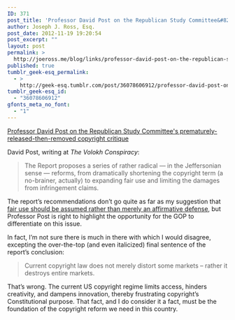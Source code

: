 ```yaml
---
ID: 371
post_title: 'Professor David Post on the Republican Study Committee&#8217;s prematurely-released-then-removed copyright critique'
author: Joseph J. Ross, Esq.
post_date: 2012-11-19 19:20:54
post_excerpt: ""
layout: post
permalink: >
  http://joeross.me/blog/links/professor-david-post-on-the-republican-study/
published: true
tumblr_geek-esq_permalink:
  - >
    http://geek-esq.tumblr.com/post/36078606912/professor-david-post-on-the-republican-study
tumblr_geek-esq_id:
  - "36078606912"
gfonts_meta_no_font:
  - "1"
---
```

<a href='http://www.volokh.com/2012/11/19/republicans-going-copyleft/?utm_medium=referral&amp;utm_source=pulsenews'>Professor David Post on the Republican Study Committee's prematurely-released-then-removed copyright critique</a><div class="link_description"><p>David Post, writing at <em>The Volokh Conspiracy</em>:</p>

<blockquote>
  <p>The Report proposes a series of rather radical — in the Jeffersonian sense — reforms, from dramatically shortening the copyright term (a no-brainer, actually) to expanding fair use and limiting the damages from infringement claims.</p>
</blockquote>

<p>The report&#8217;s recommendations don&#8217;t go quite as far as my suggestion that <a href="http://joeross.me/post/28065827946/the-pinterest-er-tumblr-problem-fair-use-and-a" target="_blank">fair use should be assumed rather than merely an affirmative defense</a>, but Professor Post is right to highlight the opportunity for the GOP to differentiate on this issue.</p>

<p>In fact, I&#8217;m not sure there is much in there with which I would disagree, excepting the over-the-top (and even italicized) final sentence of the report&#8217;s conclusion:</p>

<blockquote>
  <p>Current copyright law does not merely distort some markets – rather it destroys entire markets.</p>
</blockquote>

<p>That&#8217;s wrong. The current US copyright regime limits access, hinders creativity, and dampens innovation, thereby frustrating copyright&#8217;s Constitutional purpose. That fact, and I do consider it a fact, must be the foundation of the copyright reform we need in this country.</p></div>